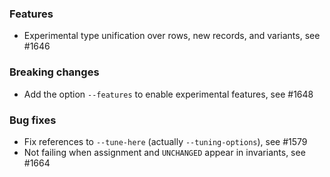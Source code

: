 <!-- NOTE:
     Release notes for unreleased changes go here, following this format:

        ### Features

         * Change description, see #123

        ### Bug fixes

         * Some bug fix, see #124

     DO NOT LEAVE A BLANK LINE BELOW THIS PREAMBLE -->
### Features

* Experimental type unification over rows, new records, and variants, see #1646

### Breaking changes

* Add the option `--features` to enable experimental features, see #1648

### Bug fixes

* Fix references to `--tune-here` (actually `--tuning-options`), see #1579
* Not failing when assignment and `UNCHANGED` appear in invariants, see #1664